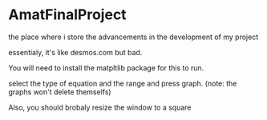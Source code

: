 # AmatFinalProject
the place where i store the advancements in the development of my project

essentialy, it's like desmos.com but bad.

You will need to install the matpltlib package for this to run.

select the type of equation and the range and press graph.
(note: the graphs won't delete themselfs)

Also, you should brobaly resize the window to  a 
square

